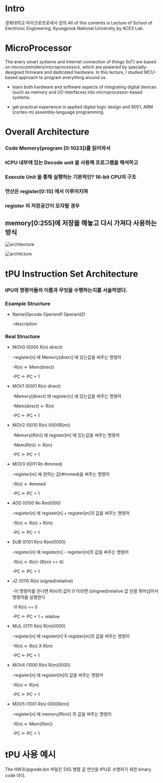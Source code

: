 # Intro
경북대학교 마이크로프로세서 강의
All of this contents is Lecture of School of Electronic Engineering, Kyungpook National University by ACES Lab. 
# MicroProcessor

The every smart systems and internet connection of things (IoT) are based on microcontrollers/microprocessors, which are powered by specially-designed firmware and dedicated hardware. In this lecture, I studied MCU-based approach to program everything around us.  

* learn both hardware and software aspects of integrating digital devices (such as memory and I/O interfaces) into microprocessor-based systems.

* get practical experience in applied digital logic design and 8051, ARM (cortex-m) assembly-language programming.
# Overall Architecture

### Code Memory(program [0:1023])를 읽어와서 
### tCPU 내부에 있는 Decode unit 을 사용해 프로그램을 해석하고 
### Execute Unit 을 통해 실행하는 기본적인? 16-bit CPU의 구조 
### 연산은 register[0:15] 에서 이루어지며 
### register 의 저장공간이 모자랄 경우 
## memory[0:255]에 저장을 해놓고 다시 가져다 사용하는 방식 

![architecture](https://postfiles.pstatic.net/MjAxOTExMDNfMTY1/MDAxNTcyNzY3ODMzNzc0.5Mz3m21dOhMzQAdHE9PVigBKasavHoi3RNSF9SAptXQg.xi4BIU14P3cpNUg2DvfNizFGUybfiY8bCILdPJontwEg.PNG.qotjdrb6/%EC%BA%A1%EC%B2%98.PNG?type=w773)

![architcture](https://postfiles.pstatic.net/MjAxOTExMDNfMjYx/MDAxNTcyNzY3ODMzODI1.DHLghTodL_Pwb5m13iPBA7wZPFCeNH7sPwIrwyZwspsg.gI83x70YjfD-oUnVLMBAco81O6K5N3fgFiGp8bTb23wg.PNG.qotjdrb6/%EC%BA%A1%EC%B2%981.PNG?type=w773)



# tPU Instruction Set Architecture

### tPU의 명령어들의 이름과 무엇을 수행하는지를 서술하였다.

### Example Structure
- Name(Opcode Operand1 Operand2)

   -description  


### Real Structure

* MOV0 (0000 R(n) direct)


  -register[n] 에 Memory[direct] 에 있는값을 써주는 명령어

  -R(n) <- Mem(direct)
 
  -PC <- PC + 1
  
 
 
* MOV1 (0001 R(n) direct)


  -Memory[direct] 에 register[n] 에 있는값을 써주는 명령어

  -Mem(direct) <- R(n)
 
  -PC <- PC + 1
  

 
 * MOV2 (0010 R(n) 0000R(m))
 
 
   -Memory[R(n)] 에 register[m] 에 있는값을 써주는 명령어
 
   -Mem(R(n)) <- R(m)
 
   -PC <- PC + 1
   

 
 * MOV3 (0011 Rn #immed)
 
 
    -register[m] 에 원하는 값(#immed)을 써주는 명령어
 
    -R(n) <- #immed
 
    -PC <- PC + 1
    

 
 * ADD (0100 Rn Rm0000)
 
 
    -register[n] 에 register[n] + register[m]의 값을 써주는 명령어
 
    -R(n) <- R(n) + R(m)
 
    -PC <- PC + 1
    
 
 * SUB (0101 R(n) R(m)0000)
 
 
    -register[n] 에 register[n] - register[m]의 값을 써주는 명령어
 
    -R(n) <- R(n)-{R(m) >> 4}
 
    -PC <- PC + 1
    
    
 * JZ (0110 R(n) (signed)relative)
 
 
    -이 명령어를 만나면 R(n)의 값이 0 이라면 (singned)relative 값 만큼 뛰어넘어서 명령어를 실행한다
 
    -If R(n) == 0
 
    -PC <- PC + 1 + relative
    
    
 * MUL (0111 R(n) R(m)0000)
 
 
    -register[n] 에 register[n] X register[m]의 값을 써주는 명령어
 
    -R(n) <- R(n) X R(m)
 
    -PC <- PC + 1
    
   
 * MOV4 (1000 R(n) R(m)0000)
 
 
    -register[n] 에 register[m]의 값을 써주는 명령어
 
    -R(n) <- R(m)
 
    -PC <- PC + 1
    
 
 * MOV5 (1001 R(n) 0000R(m))
 
 
    -register[n] 에 memory[R(m)] 의 값을 써주는 명령어
 
    -R(n) <- Mem{R(m)}
 
    -PC <- PC + 1
    
   
    
    
# tPU 사용 예시

The HW3Upgrade.bin 파일은 5X5 행렬 곱 연산을 tPU로 수행하기 위한 binary code 이다.
